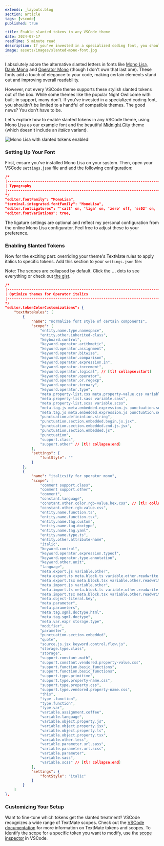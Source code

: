 ```yaml
---
extends: _layouts.blog
section: article
tags: [vscode]
published: true

title: Enable slanted tokens in any VSCode theme
date: 2024-07-17
readTime: 5 minute read
description: If you've invested in a specialized coding font, you shouldn't be limited to a handful of compatible themes. The good news? You don't have to be. Let's explore how to enable slanted tokens in any VSCode theme!
image: assets/images/slanted-mono-font.jpg
---
```


I absolutely adore the alternative slanted letters in fonts like [Mono Lisa](https://www.monolisa.dev/), [Dank Mono](https://philpl.gumroad.com/l/dank-mono) and [Operator Mono](https://www.typography.com/fonts/operator/overview) (though I don't own that last one). These fonts add a touch of elegance to your code, making certain elements stand out and improving overall readability.

However, not every VSCode theme supports these stylish slanted tokens out of the box. While some themes like the popular Night Owl come with built-in support, many don't. If you've invested in a specialized coding font, you shouldn't be limited to a handful of compatible themes. The good news? You don't have to be.

Let's explore how to enable slanted tokens in any VSCode theme, using Mono Lisa as our example font and the beautiful [Midnight City](https://marketplace.visualstudio.com/items?itemName=dillonchanis.midnight-city) theme (which doesn't include an _italics_ variant).

<img class="mx-auto mt-4 mb-5 sm:max-w-lg rounded-xl drop-shadow-2xl" src="/assets/images/slanted-mono-font.jpg" alt="Mono Lisa with slanted tokens enabled">

### Setting Up Your Font

First, ensure you've installed Mono Lisa on your system. Then, open your VSCode `settings.json` file and add the following configuration:

```json
/*
|--------------------------------------------------------------------------
| Typography
|--------------------------------------------------------------------------
*/
"editor.fontFamily": "MonoLisa",
"terminal.integrated.fontFamily": "MonoLisa",
"editor.fontLigatures": "'calt' on, 'liga' on, 'zero' off, 'ss02' on, 'ss03' on, 'ss06' on, 'ss08' on, 'ss11' on",
"editor.fontVariations": true,
```

The ligature settings are optional and reflect my personal configuration from the online Mono Lisa configurator. Feel free to adjust these to your preference.

### Enabling Slanted Tokens

Now for the exciting part: overriding your theme's TextMate rules to apply italics to specific tokens. Add this section to your `settings.json` file:

Note: The scopes are collapsed by default. Click the **...** dots to see everything or check out [the gist](https://gist.github.com/gwleuverink/15bce0174d2eafcc55dac7e88ef1b546).

```json
/*
|--------------------------------------------------------------------------
| Optimize themes for Operator italics
|--------------------------------------------------------------------------
*/
"editor.tokenColorCustomizations": {
    "textMateRules": [
        {
            "name": "normalize font style of certain components",
            "scope": [
                "entity.name.type.namespace",
                "entity.other.inherited-class",
                "keyboard.control",
                "keyword.operator.arithmetic",
                "keyword.operator.assignment",
                "keyword.operator.bitwise",
                "keyword.operator.comparison",
                "keyword.operator.expression.in",
                "keyword.operator.increment",
                "keyword.operator.logical", // [tl! collapse:start]
                "keyword.operator.operator",
                "keyword.operator.or.regexp",
                "keyword.operator.ternary",
                "keyword.operator.type",
                "meta.property-list.css meta.property-value.css variable.other.less",
                "meta.property-list.sass variable.sass",
                "meta.property-list.scss variable.scss",
                "meta.tag.js meta.embedded.expression.js punctuation.section.embedded.begin.js",
                "meta.tag.js meta.embedded.expression.js punctuation.section.embedded.end.js",
                "punctuation.definintion.string",
                "punctuation.section.embedded.begin.js.jsx",
                "punctuation.section.embedded.end.js.jsx",
                "punctuation.section.embedded.js",
                "punctuation",
                "support.class",
                "support.other" // [tl! collapse:end]
            ],
            "settings": {
                "fontStyle": ""
            }
        },
        {
            "name": "italicsify for operator mono",
            "scope": [
                "comment support.class",
                "comment support.other",
                "comment",
                "constant.language",
                "constant.other.color.rgb-value.hex.css", // [tl! collapse:start]
                "constant.other.rgb-value.css",
                "entity.name.function.ts",
                "entity.name.function.tsx",
                "entity.name.tag.custom",
                "entity.name.tag.doctype",
                "entity.name.tag.yaml",
                "entity.name.type.ts",
                "entity.other.attribute-name",
                "italic",
                "keyword.control",
                "keyword.operator.expression.typeof",
                "keyword.operator.type.annotation",
                "keyword.other.unit",
                "language",
                "meta.export.js variable.other",
                "meta.export.ts meta.block.ts variable.other.readwrite.alias.ts",
                "meta.export.tsx meta.block.tsx variable.other.readwrite.alias.tsx",
                "meta.import.js variable.other",
                "meta.import.ts meta.block.ts variable.other.readwrite.alias.ts",
                "meta.import.tsx meta.block.tsx variable.other.readwrite.alias.tsx",
                "meta.object-literal.key",
                "meta.parameter",
                "meta.parameters",
                "meta.tag.sgml.doctype.html",
                "meta.tag.sgml.doctype",
                "meta.var.expr storage.type",
                "modifier",
                "parameter",
                "punctuation.section.embedded",
                "quote",
                "source.js.jsx keyword.control.flow.js",
                "storage.type.class",
                "storage",
                "support.constant.math",
                "support.constant.vendored.property-value.css",
                "support.function.basic_functions",
                "support.function.basic_functions",
                "support.type.primitive",
                "support.type.property-name.css",
                "support.type.property.css",
                "support.type.vendored.property-name.css",
                "this",
                "type .function",
                "type.function",
                "type.var",
                "variable.assignment.coffee",
                "variable.language",
                "variable.object.property.js",
                "variable.object.property.jsx",
                "variable.object.property.ts",
                "variable.object.property.tsx",
                "variable.other.less",
                "variable.parameter.url.sass",
                "variable.parameter.url.scss",
                "variable.parameter",
                "variable.sass",
                "variable.scss" // [tl! collapse:end]
            ],
            "settings": {
                "fontStyle": "italic"
            }
        }
    ]
},
```

### Customizing Your Setup

Want to fine-tune which tokens get the slanted treatment? VSCode recognizes a wide range of TextMate scopes. Check out the [VSCode documentation](https://code.visualstudio.com/api/language-extensions/syntax-highlight-guide#textmate-tokens-and-scopes) for more information on TextMate tokens and scopes.
To identify the scope for a specific token you want to modify, use the [scope inspector](https://code.visualstudio.com/api/language-extensions/syntax-highlight-guide#scope-inspector) in VSCode.
